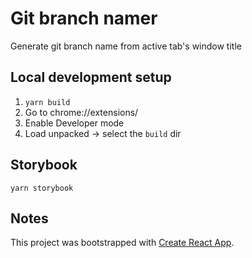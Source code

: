 # Git branch namer

Generate git branch name from active tab's window title

## Local development setup

1. `yarn build`
1. Go to chrome://extensions/
1. Enable Developer mode
1. Load unpacked -> select the `build` dir

## Storybook

`yarn storybook`

## Notes

This project was bootstrapped with [Create React App](https://github.com/facebook/create-react-app).
